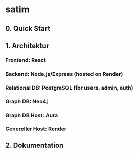 # satim
## 0. Quick Start

## 1. Architektur
### Frontend: React

### Backend: Node.js/Express (hosted on Render)

### Relational DB: PostgreSQL (for users, admin, auth)

### Graph DB: Neo4j 

### Graph DB Host: Aura 

### Genereller Host: Render

## 2. Dokumentation